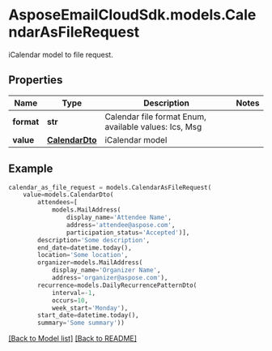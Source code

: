 # AsposeEmailCloudSdk.models.CalendarAsFileRequest

iCalendar model to file request.             

## Properties
Name | Type | Description | Notes
------------ | ------------- | ------------- | -------------
**format** |**str** |Calendar file format Enum, available values: Ics, Msg |
**value** |[**CalendarDto**](CalendarDto.md) |iCalendar model              |



## Example
```python
calendar_as_file_request = models.CalendarAsFileRequest(
    value=models.CalendarDto(
        attendees=[
            models.MailAddress(
                display_name='Attendee Name',
                address='attendee@aspose.com',
                participation_status='Accepted')],
        description='Some description',
        end_date=datetime.today(),
        location='Some location',
        organizer=models.MailAddress(
            display_name='Organizer Name',
            address='organizer@aspose.com'),
        recurrence=models.DailyRecurrencePatternDto(
            interval=-1,
            occurs=10,
            week_start='Monday'),
        start_date=datetime.today(),
        summary='Some summary'))
```


[[Back to Model list]](Models.md) [[Back to README]](README.md)


